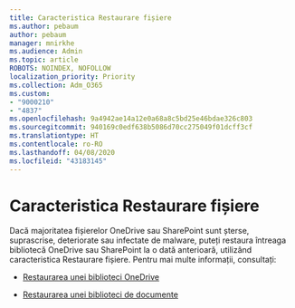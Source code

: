 ```yaml
---
title: Caracteristica Restaurare fișiere
ms.author: pebaum
author: pebaum
manager: mnirkhe
ms.audience: Admin
ms.topic: article
ROBOTS: NOINDEX, NOFOLLOW
localization_priority: Priority
ms.collection: Adm_O365
ms.custom:
- "9000210"
- "4837"
ms.openlocfilehash: 9a4942ae14a12e0a68a8c5bd25e46bdae326c803
ms.sourcegitcommit: 940169c0edf638b5086d70cc275049f01dcff3cf
ms.translationtype: HT
ms.contentlocale: ro-RO
ms.lasthandoff: 04/08/2020
ms.locfileid: "43183145"
---
```

# <a name="files-restore-feature"></a>Caracteristica Restaurare fișiere

Dacă majoritatea fișierelor OneDrive sau SharePoint sunt șterse, suprascrise, deteriorate sau infectate de malware, puteți restaura întreaga bibliotecă OneDrive sau SharePoint la o dată anterioară, utilizând caracteristica Restaurare fișiere. Pentru mai multe informații, consultați:

- [Restaurarea unei biblioteci OneDrive](https://support.office.com/article/restore-your-onedrive-fa231298-759d-41cf-bcd0-25ac53eb8a150)

- [Restaurarea unei biblioteci de documente](https://support.office.com/article/restore-a-document-library-317791c3-8bd0-4dfd-8254-3ca90883d39a)
